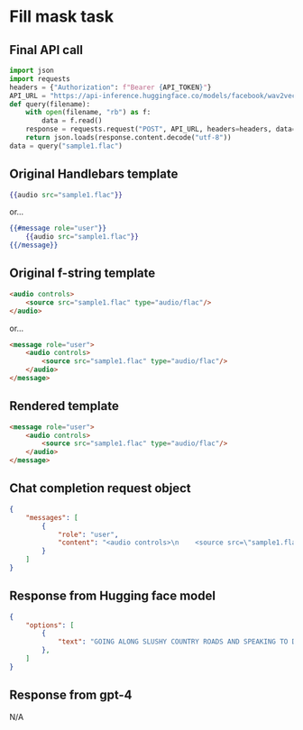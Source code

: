 # Fill mask task

## Final API call

```python
import json
import requests
headers = {"Authorization": f"Bearer {API_TOKEN}"}
API_URL = "https://api-inference.huggingface.co/models/facebook/wav2vec2-base-960h"
def query(filename):
    with open(filename, "rb") as f:
        data = f.read()
    response = requests.request("POST", API_URL, headers=headers, data=data)
    return json.loads(response.content.decode("utf-8"))
data = query("sample1.flac")
```

## Original Handlebars template

```handlebars
{{audio src="sample1.flac"}}
```

or...

```handlebars
{{#message role="user"}}
    {{audio src="sample1.flac"}}
{{/message}}
```

## Original f-string template

```html
<audio controls>
    <source src="sample1.flac" type="audio/flac"/>
</audio>
```

or...

```html
<message role="user">
    <audio controls>
        <source src="sample1.flac" type="audio/flac"/>
    </audio>
</message>
```

## Rendered template

```html
<message role="user">
    <audio controls>
        <source src="sample1.flac" type="audio/flac"/>
    </audio>
</message>
```

## Chat completion request object

```json
{
    "messages": [
        {
            "role": "user",
            "content": "<audio controls>\n    <source src=\"sample1.flac\" type=\"audio/flac\">\n</audio>"
        }
    ]
}
```

## Response from Hugging face model

```json
{
    "options": [
        {
            "text": "GOING ALONG SLUSHY COUNTRY ROADS AND SPEAKING TO DAMP AUDIENCES IN DRAUGHTY SCHOOL ROOMS DAY AFTER DAY FOR A FORTNIGHT HE'LL HAVE TO PUT IN AN APPEARANCE AT SOME PLACE OF WORSHIP ON SUNDAY MORNING AND HE CAN COME TO US IMMEDIATELY AFTERWARDS"
        },
    ]
}
```

## Response from gpt-4

N/A